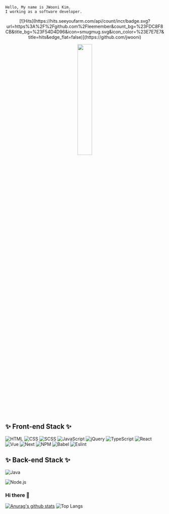 ```
Hello, My name is JWooni Kim.
I working as a software developer.
```

<p align="center">
[![Hits](https://hits.seeyoufarm.com/api/count/incr/badge.svg?url=https%3A%2F%2Fgithub.com%2Fleemember&count_bg=%23FDC8F8CB&title_bg=%23F54D4D96&icon=smugmug.svg&icon_color=%23E7E7E7&title=hits&edge_flat=false)](https://github.com/jwooni)
</p>

<p align="center">
  <img src="http://file3.instiz.net/data/file3/2018/10/18/e/e/f/eefb98e45db62515c72114eb005e5f16.gif" width="30%" height="30%">
</p>

## ✨ Front-end Stack ✨
![HTML](https://img.shields.io/badge/HTML-E34F26?style=flat-square&logo=HTML5&logoColor=white)
![CSS](https://img.shields.io/badge/CSS3-F68212?style=flat-square&logo=CSS3&logoColor=white)
![SCSS](https://img.shields.io/badge/SCSS-CC6699?style=flat-square&logo=Sass&logoColor=white)
![JavaScript](https://img.shields.io/badge/JavaScript-F7DF1E?style=flat-square&logo=JavaScript&logoColor=white)
![jQuery](https://img.shields.io/badge/JQuery-0769AD?style=flat-square&logo=jQuery&logoColor=white)
![TypeScript](https://img.shields.io/badge/TypeScript-3178C6?style=flat-square&logo=TypeScript&logoColor=white)
![React](https://img.shields.io/badge/React-61DAFB?style=flat-square&logo=React&logoColor=white)
![Vue](https://img.shields.io/static/v1?label=&message=Vue&color=4FC08D&logo=vue.js&logoColor=white)
![Next](https://img.shields.io/badge/Next-000000?style=flat-square&logo=Next.js&logoColor=white)
![NPM](https://img.shields.io/badge/npm-CB3837?style=flat-square&logo=npm&logoColor=white)
![Babel](https://img.shields.io/badge/Babel-F9DC3E?style=flat-square&logo=Babel&logoColor=white)
![Eslint](https://img.shields.io/badge/Eslint-4B3263?style=flat-square&logo=Eslint&logoColor=white)

## ✨ Back-end Stack ✨
![Java](https://img.shields.io/static/v1?label=&message=Java&color=3178C6&logo=Java&logoColor=white)
<!-- ![Javascript](https://img.shields.io/static/v1?label=&message=Javascript&color=F7DF1E&logo=javascript&logoColor=white) -->
![Node.js](https://img.shields.io/static/v1?label=&message=Node.js&color=339933&logo=node.js&logoColor=white)
<!-- ![React](https://img.shields.io/static/v1?label=&message=React&color=61DAFB&logo=react&logoColor=white) -->

  

### Hi there 👋
[![Anurag's github stats](https://github-readme-stats.vercel.app/api?username=JWooni&count_private=true)](https://github.com/anuraghazra/github-readme-stats)
![Top Langs](https://github-readme-stats.vercel.app/api/top-langs/?username=JWooni&count_private=true&layout=compact&hide=csharp)


<!--
###
[![SolvedAC tier](http://mazassumnida.wtf/api/generate_badge?boj=wjddns59)](https://solved.ac/)
-->

<!--
**Jwooni/JWooni** is a ✨ _special_ ✨ repository because its `README.md` (this file) appears on your GitHub profile.
Here are some ideas to get you started:
- 🔭 I’m currently working on ...
- 🌱 I’m currently learning ...
- 👯 I’m looking to collaborate on ...
- 🤔 I’m looking for help with ...
- 💬 Ask me about ...
- 📫 How to reach me: ...
- 😄 Pronouns: ...
- ⚡ Fun fact: ...
-->

